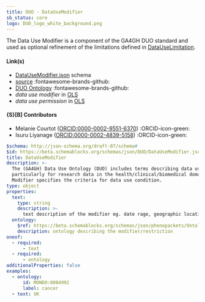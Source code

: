 ```yaml
---
title: DUO - DataUseModifier
sb_status: core
logo: DUO_logo_white_background.png
---
```


The Data Use Modifier is a component of the GA4GH DUO standard and used
as optional refinement of the limitations defined in [DataUseLimitation](/schema_pages/DUO/DataUseLimitation/).

<!--more-->

#### Link(s)

* [DataUseModifier.json](/schemas/json/DUO/DataUseModifier.json) schema
* [source](https://github.com/ga4gh-schemablocks/sb-duo) :fontawesome-brands-github:
* [DUO Ontology](https://github.com/EBISPOT/DUO) :fontawesome-brands-github:
* _data use modifier_ in [OLS](http://purl.obolibrary.org/obo/DUO_0000017)
* _data use permission_ in [OLS](http://purl.obolibrary.org/obo/DUO_0000001)

#### {S}[B] Contributors

* Melanie Courtot ([ORCID:0000-0002-9551-6370](https://orcid.org/0000-0002-9551-6370)) :ORCID-icon-green:
* Isuru Liyanage ([ORCID:0000-0002-4839-5158](https://orcid.org/0000-0002-4839-5158)) :ORCID-icon-green:

<!--schema_block_start-->
```yaml
$schema: http://json-schema.org/draft-07/schema#
$id: https://beta.schemablocks.org/schemas/json/DUO/DataUseModifier.json
title: DataUseModifier
description: >-
  The (GA4GH) Data Use Ontology (DUO) includes terms describing data use conditions,
  particularly for research data in the health/clinical/biomedical domain.
  Modifier specifies the criteria for data use condition.
type: object
properties:
  text:
    type: string
    description: >-
      text description of the modifier eg. date rage, geographic location, user/institute (RI)
  ontology:
    $ref: https://beta.schemablocks.org/schemas/json/phenopackets/OntologyClass.json
    description: ontology describing the modifier/restriction
oneof:
  - required:
      - text
  - required:
      - ontology
additionalProperties: false
examples:
  - ontology:
      id: MONDO:0004992
      label: cancer
  - text: UK
```
<!--schema_block_end-->
